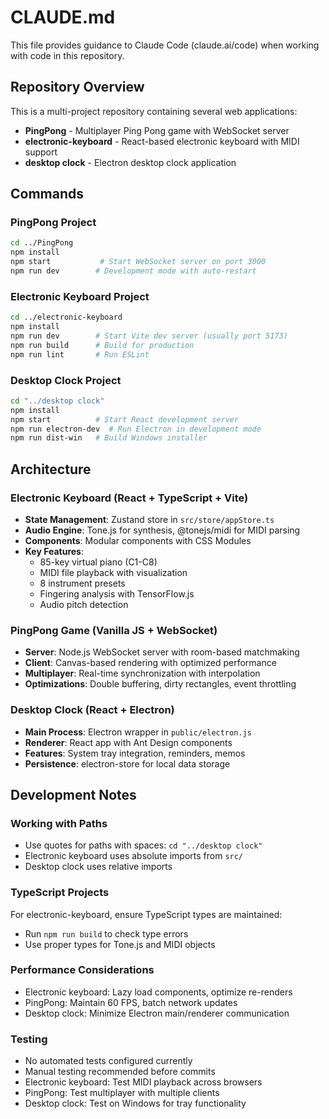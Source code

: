 # CLAUDE.md

This file provides guidance to Claude Code (claude.ai/code) when working with code in this repository.

## Repository Overview

This is a multi-project repository containing several web applications:
- **PingPong** - Multiplayer Ping Pong game with WebSocket server
- **electronic-keyboard** - React-based electronic keyboard with MIDI support
- **desktop clock** - Electron desktop clock application

## Commands

### PingPong Project
```bash
cd ../PingPong
npm install
npm start           # Start WebSocket server on port 3000
npm run dev        # Development mode with auto-restart
```

### Electronic Keyboard Project
```bash
cd ../electronic-keyboard
npm install
npm run dev        # Start Vite dev server (usually port 5173)
npm run build      # Build for production
npm run lint       # Run ESLint
```

### Desktop Clock Project
```bash
cd "../desktop clock"
npm install
npm start          # Start React development server
npm run electron-dev  # Run Electron in development mode
npm run dist-win   # Build Windows installer
```

## Architecture

### Electronic Keyboard (React + TypeScript + Vite)
- **State Management**: Zustand store in `src/store/appStore.ts`
- **Audio Engine**: Tone.js for synthesis, @tonejs/midi for MIDI parsing
- **Components**: Modular components with CSS Modules
- **Key Features**: 
  - 85-key virtual piano (C1-C8)
  - MIDI file playback with visualization
  - 8 instrument presets
  - Fingering analysis with TensorFlow.js
  - Audio pitch detection

### PingPong Game (Vanilla JS + WebSocket)
- **Server**: Node.js WebSocket server with room-based matchmaking
- **Client**: Canvas-based rendering with optimized performance
- **Multiplayer**: Real-time synchronization with interpolation
- **Optimizations**: Double buffering, dirty rectangles, event throttling

### Desktop Clock (React + Electron)
- **Main Process**: Electron wrapper in `public/electron.js`
- **Renderer**: React app with Ant Design components
- **Features**: System tray integration, reminders, memos
- **Persistence**: electron-store for local data storage

## Development Notes

### Working with Paths
- Use quotes for paths with spaces: `cd "../desktop clock"`
- Electronic keyboard uses absolute imports from `src/`
- Desktop clock uses relative imports

### TypeScript Projects
For electronic-keyboard, ensure TypeScript types are maintained:
- Run `npm run build` to check type errors
- Use proper types for Tone.js and MIDI objects

### Performance Considerations
- Electronic keyboard: Lazy load components, optimize re-renders
- PingPong: Maintain 60 FPS, batch network updates
- Desktop clock: Minimize Electron main/renderer communication

### Testing
- No automated tests configured currently
- Manual testing recommended before commits
- Electronic keyboard: Test MIDI playback across browsers
- PingPong: Test multiplayer with multiple clients
- Desktop clock: Test on Windows for tray functionality